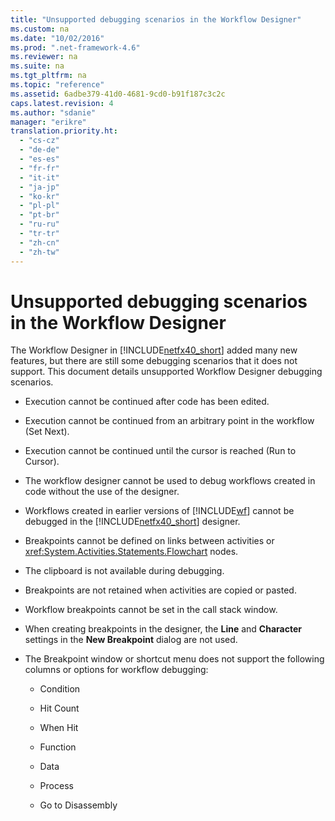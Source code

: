 ```yaml
---
title: "Unsupported debugging scenarios in the Workflow Designer"
ms.custom: na
ms.date: "10/02/2016"
ms.prod: ".net-framework-4.6"
ms.reviewer: na
ms.suite: na
ms.tgt_pltfrm: na
ms.topic: "reference"
ms.assetid: 6adbe379-41d0-4681-9cd0-b91f187c3c2c
caps.latest.revision: 4
ms.author: "sdanie"
manager: "erikre"
translation.priority.ht: 
  - "cs-cz"
  - "de-de"
  - "es-es"
  - "fr-fr"
  - "it-it"
  - "ja-jp"
  - "ko-kr"
  - "pl-pl"
  - "pt-br"
  - "ru-ru"
  - "tr-tr"
  - "zh-cn"
  - "zh-tw"
---
```

# Unsupported debugging scenarios in the Workflow Designer
The Workflow Designer in [!INCLUDE[netfx40_short](../workflowdesigner/includes/netfx40_short_md.md)] added many new features, but there are still some debugging scenarios that it does not support. This document details unsupported Workflow Designer debugging scenarios.  
  
-   Execution cannot be continued after code has been edited.  
  
-   Execution cannot be continued from an arbitrary point in the workflow (Set Next).  
  
-   Execution cannot be continued until the cursor is reached (Run to Cursor).  
  
-   The workflow designer cannot be used to debug workflows created in code without the use of the designer.  
  
-   Workflows created in earlier versions of [!INCLUDE[wf](../workflowdesigner/includes/wf_md.md)] cannot be debugged in the [!INCLUDE[netfx40_short](../workflowdesigner/includes/netfx40_short_md.md)] designer.  
  
-   Breakpoints cannot be defined on links between activities or <xref:System.Activities.Statements.Flowchart> nodes.  
  
-   The clipboard is not available during debugging.  
  
-   Breakpoints are not retained when activities are copied or pasted.  
  
-   Workflow breakpoints cannot be set in the call stack window.  
  
-   When creating breakpoints in the designer, the **Line** and **Character** settings in the **New Breakpoint** dialog are not used.  
  
-   The Breakpoint window or shortcut menu does not support the following columns or options for workflow debugging:  
  
    -   Condition  
  
    -   Hit Count  
  
    -   When Hit  
  
    -   Function  
  
    -   Data  
  
    -   Process  
  
    -   Go to Disassembly